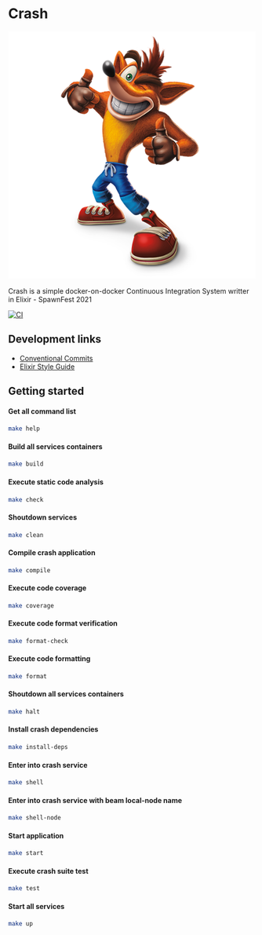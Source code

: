 # Crash

![Crash from Crash Bandicoot™](https://github.com/spawnfest/crash/blob/master/media/crash-bandicoot.png)

Crash is a simple docker-on-docker Continuous Integration System writter in Elixir - SpawnFest 2021

[![CI](https://github.com/spawnfest/crash/actions/workflows/crash-ci.yml/badge.svg)](https://github.com/spawnfest/crash/actions/workflows/crash-ci.yml)


## Development links

  * [Conventional Commits][1]
  * [Elixir Style Guide][2]

  [1]: https://www.conventionalcommits.org/en/v1.0.0/
  [2]: https://github.com/christopheradams/elixir_style_guide


## Getting started

#### Get all command list

```bash
make help
```

#### Build all services containers

```bash
make build
```

#### Execute static code analysis

```bash
make check
```

#### Shoutdown services

```bash
make clean
```

#### Compile crash application

```bash
make compile
```

#### Execute code coverage

```bash
make coverage
```

#### Execute code format verification

```bash
make format-check
```

#### Execute code formatting

```bash
make format
```

#### Shoutdown all services containers

```bash
make halt
```

#### Install crash dependencies

```bash
make install-deps
```

#### Enter into crash service

```bash
make shell
```

#### Enter into crash service with beam local-node name

```bash
make shell-node
```

#### Start application

```bash
make start
```

#### Execute crash suite test

```bash
make test
```

#### Start all services

```bash
make up
```
